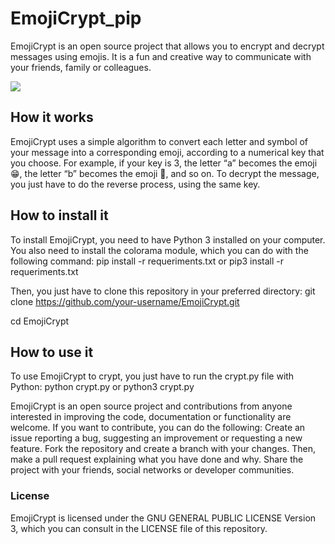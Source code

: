# EmojiCrypt_pip
EmojiCrypt is an open source project that allows you to encrypt and decrypt messages using emojis. It is a fun and creative way to communicate with your friends, family or colleagues.

![](https://i.ibb.co/ZVLvQ7J/156shots-so.png)

## How it works
EmojiCrypt uses a simple algorithm to convert each letter and symbol of your message into a corresponding emoji, according to a numerical key that you choose. For example, if your key is 3, the letter “a” becomes the emoji 😁, the letter “b” becomes the emoji 🤣, and so on. To decrypt the message, you just have to do the reverse process, using the same key.
## How to install it
To install EmojiCrypt, you need to have Python 3 installed on your computer. You also need to install the colorama module, which you can do with the following command:
pip install -r requeriments.txt
or
pip3 install -r requeriments.txt

Then, you just have to clone this repository in your preferred directory:
git clone https://github.com/your-username/EmojiCrypt.git

cd EmojiCrypt

## How to use it
To use EmojiCrypt to crypt, you just have to run the crypt.py file with Python:
 python crypt.py
 or
 python3 crypt.py


EmojiCrypt is an open source project and contributions from anyone interested in improving the code, documentation or functionality are welcome. If you want to contribute, you can do the following:
Create an issue reporting a bug, suggesting an improvement or requesting a new feature.
Fork the repository and create a branch with your changes. Then, make a pull request explaining what you have done and why.
Share the project with your friends, social networks or developer communities.

### License
EmojiCrypt is licensed under the GNU GENERAL PUBLIC LICENSE Version 3, which you can consult in the LICENSE file of this repository.
